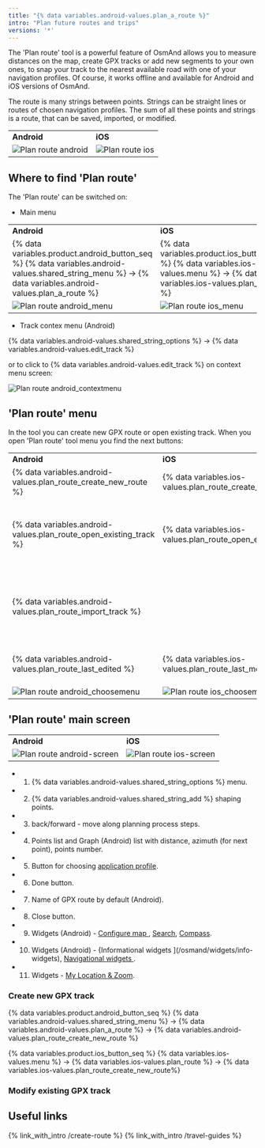 ```yaml
---
title: "{% data variables.android-values.plan_a_route %}"
intro: "Plan future routes and trips"
versions: '*'
---
```


The 'Plan route' tool is a powerful feature of OsmAnd allows you to measure distances on the map, create GPX tracks or add new segments to your own ones, to snap your track to the nearest available road with one of your navigation profiles. Of course, it works offline and available for Android and iOS versions of OsmAnd.

The route is many strings between points. Strings can be straight lines or routes of chosen navigation profiles. The sum of all these points and strings is a route, that can be saved, imported, or modified. 

| | |
|------------|------------|
| **Android**| **iOS** |
| ![Plan route android](/assets/images/plan-route/plan-route-android.png) | ![Plan route ios](/assets/images/plan-route/plan-route-ios.png) |

## Where to find 'Plan route'

The 'Plan route' can be switched on:

- Main menu

| | |
|------------|------------|
| **Android**| **iOS** |
| {% data variables.product.android_button_seq %} {% data variables.android-values.shared_string_menu %} → {% data variables.android-values.plan_a_route %} | {% data variables.product.ios_button_seq %} {% data variables.ios-values.menu %} → {% data variables.ios-values.plan_route %} |
| ![Plan route android_menu](/assets/images/plan-route/plan-route-android-menu.png) | ![Plan route ios_menu](/assets/images/plan-route/plan-route-ios-menu.png) |

- Track contex menu (Android)

{% data variables.android-values.shared_string_options %} → {% data variables.android-values.edit_track %}

or to click to {% data variables.android-values.edit_track %} on context menu screen:

![Plan route android_contextmenu](/assets/images/plan-route/plan-route-android-contextmenu.png)

## 'Plan route' menu

In the tool you can create new GPX route or open existing track. When you open 'Plan route' tool menu you find the next buttons:

| | |  |
|------------|------------|------------|
| **Android**| **iOS** |Description|
| {% data variables.android-values.plan_route_create_new_route %} | {% data variables.ios-values.plan_route_create_new_route %} | Create new GPX route |
| {% data variables.android-values.plan_route_open_existing_track %} | {% data variables.ios-values.plan_route_open_existing_track%} | Open existing GPX track from OsmAnd track folder|
| {% data variables.android-values.plan_route_import_track %} |  | Import GPX track from your device storage (only for Android)|
| {% data variables.android-values.plan_route_last_edited %} | {% data variables.ios-values.plan_route_last_modified %} | Choose GPX track from last modified|
| ![Plan route android_choosemenu](/assets/images/plan-route/plan-route-android-choose-menu.png) | ![Plan route ios_choosemenu](/assets/images/plan-route/plan-route-ios-choosemenu.png) | |

## 'Plan route' main screen


| | |
|------------|------------|
| **Android**| **iOS** |
| ![Plan route android-screen](/assets/images/plan-route/plan-route-android-screen.png) | ![Plan route ios-screen](/assets/images/plan-route/plan-route-ios-screen.png) |

- 1. {% data variables.android-values.shared_string_options %} menu.
- 2. {% data variables.android-values.shared_string_add %} shaping points.
- 3. back/forward - move along planning process steps.
- 4. Points list and Graph (Android) list with distance, azimuth (for next point), points number.
- 5. Button for choosing [application profile](/osmand/start-with/profiles).
- 6. Done button.
- 7. Name of GPX route by default (Android).
- 8. Close button.
- 9. Widgets (Android) - [Configure map
](/osmand/widgets/map-buttons#configure-map), [Search](/osmand/widgets/map-buttons#search), [Compass](/osmand/widgets/map-buttons#compass).
- 10. Widgets (Android) - {Informational widgets
](/osmand/widgets/info-widgets), [Navigational widgets
](/osmand/widgets/nav-widgets).
- 11. Widgets - [My Location & Zoom](/osmand/widgets/map-buttons#my-location--zoom).



### Create new GPX track

{% data variables.product.android_button_seq %} {% data variables.android-values.shared_string_menu %} → {% data variables.android-values.plan_a_route %} → {% data variables.android-values.plan_route_create_new_route %}

{% data variables.product.ios_button_seq %} {% data variables.ios-values.menu %} → {% data variables.ios-values.plan_route %} → {% data variables.ios-values.plan_route_create_new_route%}


### Modify existing GPX track



## Useful links

{% link_with_intro /create-route %}
{% link_with_intro /travel-guides %}

